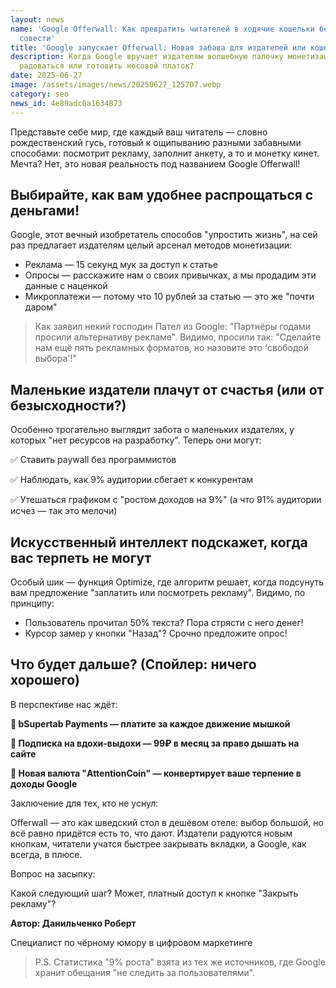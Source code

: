 ```yaml
---
layout: news
name: 'Google Offerwall: Как превратить читателей в ходячие кошельки без угрызений
  совести'
title: 'Google запускает Offerwall: Новая забава для издателей или кошелёк на распашку?'
description: Когда Google вручает издателям волшебную палочку монетизации, стоит ли
  радоваться или готовить носовой платок?
date: 2025-06-27
image: /assets/images/news/20250627_125707.webp
category: seo
news_id: 4e89adc6a1634873
---
```






<p>Представьте себе мир, где каждый ваш читатель — словно рождественский гусь, готовый к ощипыванию разными забавными способами: посмотрит рекламу, заполнит анкету, а то и монетку кинет. Мечта? Нет, это новая реальность под названием Google Offerwall!</p>
<h2>Выбирайте, как вам удобнее распрощаться с деньгами!</h2>
<p>Google, этот вечный изобретатель способов "упростить жизнь", на сей раз предлагает издателям целый арсенал методов монетизации:</p>
<ul>
  <li>Реклама — 15 секунд мук за доступ к статье</li>
  <li>Опросы — расскажите нам о своих привычках, а мы продадим эти данные с наценкой</li>
  <li>Микроплатежи — потому что 10 рублей за статью — это же "почти даром"</li>
</ul>
<blockquote class="google-quote">Как заявил некий господин Пател из Google: "Партнёры годами просили альтернативу рекламе". Видимо, просили так: "Сделайте нам ещё пять рекламных форматов, но назовите это 'свободой выбора'!"</blockquote>
<h2>Маленькие издатели плачут от счастья (или от безысходности?)</h2>
<p>Особенно трогательно выглядит забота о маленьких издателях, у которых "нет ресурсов на разработку". Теперь они могут:</p>
<p>✅ Ставить paywall без программистов</p>
<p>✅ Наблюдать, как 9% аудитории сбегает к конкурентам</p>
<p>✅ Утешаться графиком с "ростом доходов на 9%" (а что 91% аудитории исчез — так это мелочи)</p>
<h2>Искусственный интеллект подскажет, когда вас терпеть не могут</h2>
<p>Особый шик — функция Optimize, где алгоритм решает, когда подсунуть вам предложение "заплатить или посмотреть рекламу". Видимо, по принципу:</p>
<ul>
  <li>Пользователь прочитал 50% текста? Пора стрясти с него денег!</li>
  <li>Курсор замер у кнопки "Назад"? Срочно предложите опрос!</li>
</ul>
<h2>Что будет дальше? (Спойлер: ничего хорошего)</h2>
<p>В перспективе нас ждёт:</p>
<p><b>🔮 bSupertab Payments — платите за каждое движение мышкой</b></p>
<p><b>🔮 Подписка на вдохи-выдохи — 99₽ в месяц за право дышать на сайте</b></p>
<p><b>🔮 Новая валюта "AttentionCoin" — конвертирует ваше терпение в доходы Google</b></p>
<p>Заключение для тех, кто не уснул:</p>
<p>Offerwall — это как шведский стол в дешёвом отеле: выбор большой, но всё равно придётся есть то, что дают. Издатели радуются новым кнопкам, читатели учатся быстрее закрывать вкладки, а Google, как всегда, в плюсе.</p>
<p>Вопрос на засыпку:</p>
<p>Какой следующий шаг? Может, платный доступ к кнопке "Закрыть рекламу"?</p>
<p><b>Автор: Данильченко Роберт</b></p>
<p>Специалист по чёрному юмору в цифровом маркетинге</p>
<blockquote class="google-quote">P.S. Статистика "9% роста" взята из тех же источников, где Google хранит обещания "не следить за пользователями".</blockquote>
